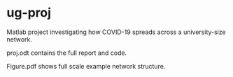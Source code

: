 # ug-proj

Matlab project investigating how COVID-19 spreads across a university-size network.

proj.odt contains the full report and code.

Figure.pdf shows full scale example network structure.
